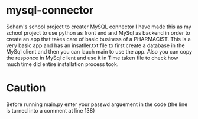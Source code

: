 # mysql-connector
Soham's school project to creater MySQL connector
I have made this as my school project to use python as front end and MySql as backend in order to create an  app that takes care of basic business of a PHARMACIST.
This is a very basic app and has an insatller.txt file to first create a database in the MySql client and then you can lauch main to use the app.
Also you can copy the responce in MySql client and use it in Time taken file to check how much time did entire installation process took.

# Caution
Before running main.py enter your passwd arguement in the code (the line is turned into a comment at line 138)
